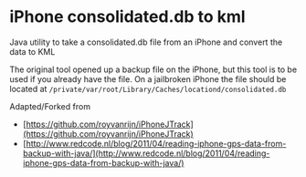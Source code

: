 iPhone consolidated.db to kml
=============

Java utility to take a consolidated.db file from an iPhone and convert the data to KML

The original tool opened up a backup file on the iPhone, but this tool is to be used if you already have the file.
On a jailbroken iPhone the file should be located at `/private/var/root/Library/Caches/locationd/consolidated.db`

Adapted/Forked from 

* [https://github.com/royvanrijn/iPhoneJTrack](https://github.com/royvanrijn/iPhoneJTrack)
* [http://www.redcode.nl/blog/2011/04/reading-iphone-gps-data-from-backup-with-java/](http://www.redcode.nl/blog/2011/04/reading-iphone-gps-data-from-backup-with-java/)
